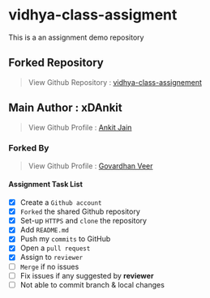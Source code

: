 # vidhya-class-assigment
This is a an assignment demo repository
## Forked Repository
> View Github Repository : [vidhya-class-assignement](https://github.com/xDAnkit/vidhya-class-assigment.git)
## Main Author : xDAnkit
> View Github Profile : [Ankit Jain ](https://github.com/xDAnkit)
### Forked By 
> View Github Profile : [Govardhan Veer ](https://github.com/govardhanveer )

#### Assignment Task List
- [x] Create a `Github account`
- [x] `Forked` the shared Github repository
- [x] Set-up `HTTPS` and `clone` the repository 
- [x] Add `README.md` 
- [x] Push my `commits` to GitHub
- [x] Open a `pull request`
- [x] Assign to `reviewer` 
- [ ] `Merge` if no issues
- [ ] Fix issues if any suggested by **reviewer**
- [ ] Not able to commit branch & local changes
